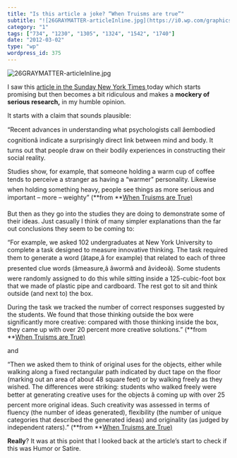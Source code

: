 ```yaml
---
title: "Is this article a joke? “When Truisms are true”"
subtitle: "![26GRAYMATTER-articleInline.jpg](https://i0.wp.com/graphics8.nytimes.com/images/2012/02/26/sunday-r..."
category: "1"
tags: ["734", "1230", "1305", "1324", "1542", "1740"]
date: "2012-03-02"
type: "wp"
wordpress_id: 375
---
```

![26GRAYMATTER-articleInline.jpg](https://i0.wp.com/graphics8.nytimes.com/images/2012/02/26/sunday-review/26GRAYMATTER/26GRAYMATTER-articleInline.jpg?w=584)

I saw this [article in the Sunday New York Times ](http://www.nytimes.com/2012/02/26/opinion/sunday/when-truisms-are-true.html)today which starts promising but then becomes a bit ridiculous and makes a **mockery of serious research,** in my humble opinion.

It starts with a claim that sounds plausible:

> 
“Recent advances in understanding what psychologists call âembodied cognitionâ indicate a surprisingly direct link between mind and body. It turns out that people draw on their bodily experiences in constructing their social reality.

Studies show, for example, that someone holding a warm cup of coffee tends to perceive a stranger as having a “warmer” personality. Likewise when holding something heavy, people see things as more serious and important – more – weighty” (**from **[When Truisms are True)](http://www.nytimes.com/2012/02/26/opinion/sunday/when-truisms-are-true.html)

But then as they go into the studies they are doing to demonstrate some of their ideas. Just casually I think of many simpler explanations than the far out conclusions they seem to be coming to:

> 
“For example, we asked 102 undergraduates at New York University to complete a task designed to measure innovative thinking. The task required them to generate a word (âtape,â for example) that related to each of three presented clue words (âmeasure,â âwormâ and âvideoâ). Some students were randomly assigned to do this while sitting inside a 125-cubic-foot box that we made of plastic pipe and cardboard. The rest got to sit and think outside (and next to) the box.

During the task we tracked the number of correct responses suggested by the students. We found that those thinking outside the box were significantly more creative: compared with those thinking inside the box, they came up with over 20 percent more creative solutions.” (**from **[When Truisms are True)](http://www.nytimes.com/2012/02/26/opinion/sunday/when-truisms-are-true.html)

and

> 
“Then we asked them to think of original uses for the objects, either while walking along a fixed rectangular path indicated by duct tape on the floor (marking out an area of about 48 square feet) or by walking freely as they wished. The differences were striking: students who walked freely were better at generating creative uses for the objects â coming up with over 25 percent more original ideas. Such creativity was assessed in terms of fluency (the number of ideas generated), flexibility (the number of unique categories that described the generated ideas) and originality (as judged by independent raters).” (**from **[When Truisms are True)](http://www.nytimes.com/2012/02/26/opinion/sunday/when-truisms-are-true.html)

**Really**? It was at this point that I looked back at the article’s start to check if this was Humor or Satire.